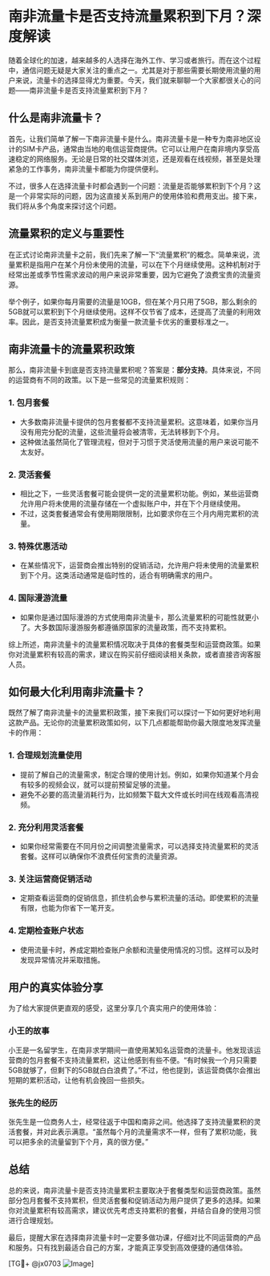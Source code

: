 # 南非流量卡是否支持流量累积到下月？深度解读

随着全球化的加速，越来越多的人选择在海外工作、学习或者旅行。而在这个过程中，通信问题无疑是大家关注的重点之一。尤其是对于那些需要长期使用流量的用户来说，流量卡的选择显得尤为重要。今天，我们就来聊聊一个大家都很关心的问题——南非流量卡是否支持流量累积到下月？

## 什么是南非流量卡？

首先，让我们简单了解一下南非流量卡是什么。南非流量卡是一种专为南非地区设计的SIM卡产品，通常由当地的电信运营商提供。它可以让用户在南非境内享受高速稳定的网络服务。无论是日常的社交媒体浏览，还是观看在线视频，甚至是处理紧急的工作事务，南非流量卡都能为你提供便利。

不过，很多人在选择流量卡时都会遇到一个问题：流量是否能够累积到下个月？这是一个非常实际的问题，因为这直接关系到用户的使用体验和费用支出。接下来，我们将从多个角度来探讨这个问题。

## 流量累积的定义与重要性

在正式讨论南非流量卡之前，我们先来了解一下“流量累积”的概念。简单来说，流量累积是指用户在某个月份未使用的流量，可以在下个月继续使用。这种机制对于经常出差或季节性需求波动的用户来说非常重要，因为它避免了浪费宝贵的流量资源。

举个例子，如果你每月需要的流量是10GB，但在某个月只用了5GB，那么剩余的5GB就可以累积到下个月继续使用。这样不仅节省了成本，还提高了流量的利用效率。因此，是否支持流量累积成为衡量一款流量卡优劣的重要标准之一。

## 南非流量卡的流量累积政策

那么，南非流量卡到底是否支持流量累积呢？答案是：**部分支持**。具体来说，不同的运营商有不同的政策。以下是一些常见的流量累积规则：

### 1. **包月套餐**
   - 大多数南非流量卡提供的包月套餐都不支持流量累积。这意味着，如果你当月没有用完分配的流量，这些流量将会被清零，无法转移到下个月。
   - 这种做法虽然简化了管理流程，但对于习惯于灵活使用流量的用户来说可能不太友好。

### 2. **灵活套餐**
   - 相比之下，一些灵活套餐可能会提供一定的流量累积功能。例如，某些运营商允许用户将未使用的流量存储在一个虚拟账户中，并在下个月继续使用。
   - 不过，这类套餐通常会有使用期限限制，比如要求你在三个月内用完累积的流量。

### 3. **特殊优惠活动**
   - 在某些情况下，运营商会推出特别的促销活动，允许用户将未使用的流量累积到下个月。这类活动通常是临时性的，适合有明确需求的用户。

### 4. **国际漫游流量**
   - 如果你是通过国际漫游的方式使用南非流量卡，那么流量累积的可能性就更小了。大多数国际漫游服务都遵循原国家的流量政策，而不支持累积。

综上所述，南非流量卡的流量累积情况取决于具体的套餐类型和运营商政策。如果你对流量累积有较高的需求，建议在购买前仔细阅读相关条款，或者直接咨询客服人员。

## 如何最大化利用南非流量卡？

既然了解了南非流量卡的流量累积政策，接下来我们可以探讨一下如何更好地利用这款产品。无论你的流量累积政策如何，以下几点都能帮助你最大限度地发挥流量卡的作用：

### 1. **合理规划流量使用**
   - 提前了解自己的流量需求，制定合理的使用计划。例如，如果你知道某个月会有较多的视频会议，就可以提前预留足够的流量。
   - 避免不必要的高流量消耗行为，比如频繁下载大文件或长时间在线观看高清视频。

### 2. **充分利用灵活套餐**
   - 如果你经常需要在不同月份之间调整流量需求，可以选择支持流量累积的灵活套餐。这样可以确保你不浪费任何宝贵的流量资源。

### 3. **关注运营商促销活动**
   - 定期查看运营商的促销信息，抓住机会参与累积流量的活动。即使累积的流量有限，也能为你省下一笔开支。

### 4. **定期检查账户状态**
   - 使用流量卡时，养成定期检查账户余额和流量使用情况的习惯。这样可以及时发现异常情况并采取措施。

## 用户的真实体验分享

为了给大家提供更直观的感受，这里分享几个真实用户的使用体验：

### 小王的故事
小王是一名留学生，在南非求学期间一直使用某知名运营商的流量卡。他发现该运营商的包月套餐不支持流量累积，这让他感到有些不便。“有时候我一个月只需要5GB就够了，但剩下的5GB就白白浪费了。”不过，他也提到，该运营商偶尔会推出短期的累积活动，让他有机会挽回一些损失。

### 张先生的经历
张先生是一位商务人士，经常往返于中国和南非之间。他选择了支持流量累积的灵活套餐，并对此表示满意。“虽然每个月的流量需求不一样，但有了累积功能，我可以把多余的流量留到下个月，真的很方便。”

## 总结

总的来说，南非流量卡是否支持流量累积主要取决于套餐类型和运营商政策。虽然部分包月套餐不支持累积，但灵活套餐和促销活动为用户提供了更多的选择。如果你对流量累积有较高需求，建议优先考虑支持累积的套餐，并结合自身的使用习惯进行合理规划。

最后，提醒大家在选择南非流量卡时一定要多做功课，仔细对比不同运营商的产品和服务。只有找到最适合自己的方案，才能真正享受到高效便捷的通信体验。

[TG💪+ @jx0703 ![Image](https://github.com/user-attachments/assets/dbca1d08-cadb-493c-b0ec-ad6f7a83f270)]